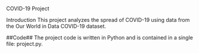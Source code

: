 COVID-19 Project

Introduction
This project analyzes the spread of COVID-19 using data from the Our World in Data COVID-19 dataset.

##Code##
The project code is written in Python and is contained in a single file: project.py.
